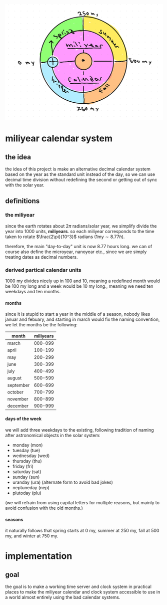 ![Alt text](images/miliyear-logo.png)

# miliyear calendar system
## the idea
the idea of this project is make an alternative decimal calendar system based on the year as the standard unit instead of the day, so we can use decimal time division without redefining the second or getting out of sync with the solar year.

## definitions
### the miliyear
since the earth rotates about $2 \pi$ radians/solar year, we simplify divide the year into 1000 units, **miliyears**. so each miliyear corresponds to the time taken to rotate $\frac{2\pi}{10^3}$ radians ($1 \text{my} \sim 8.77 h$).

therefore, the main "day-to-day" unit is now 8.77 hours long. we can of course also define the microyear, nanoyear etc., since we are simply treating dates as decimal numbers.

### derived partical calendar units
1000 my divides nicely up in 100 and 10, meaning a redefined month would be 100 my long and a week would be 10 my long., meaning we need ten weekdays and ten months. 

#### months
since it is stupid to start a year in the middle of a season, nobody likes januar and febuary, and starting in march would fix the naming convention, we let the months be the following:

| month      | miliyears |
|------------|--------------------------|
| march      | 000-099                  |
| april      | 100-199                  |
| may        | 200-299                  |
| june       | 300-399                  |
| july       | 400-499                  |
| august     | 500-599                  |
| september  | 600-699                  |
| october    | 700-799                  |
| november   | 800-899                  |
| december   | 900-999                  |


#### days of the week
we will add three weekdays to the existing, following tradition of naming after astronomical objects in the solar system:

- monday (mon)
- tuesday (tue)
- wednesday (wed)
- thursday (thu)
- friday (fri)
- saturday (sat)
- sunday (sun)
- uranday (ura) (alternate form to avoid bad jokes)
- neptuneday (nep)
- plutoday (plu)

(we will refrain from using capital letters for multiple reasons, but mainly to avoid confusion with the old months.)

#### seasons
it naturally follows that spring starts at 0 my, summer at 250 my, fall at 500 my, and winter at 750 my.

# implementation
## goal
the goal is to make a working time server and clock system in practical places to make the miliyear calendar and clock system accessible to use in a world almost entirely using the bad calendar systems.